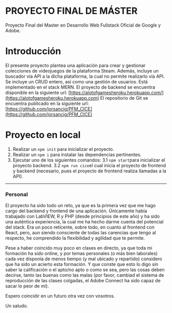 # PROYECTO FINAL DE MÁSTER

Proyecto Final del Master en Desarrollo Web Fullstack Oficial de Google y Adobe.

# Introducción

El presente proyecto plantea una aplicación para crear y gestionar colecciones de videojuegos de la plataforma Steam. Además, incluye un buscador vía API a la dicha plataforma, la cual no permite realizarlo vía API.
Se incluye un CRUD entero, así como una gestión de usuarios.
Está implementado en el stack MERN.
El proyecto de backend se encuentra disponible en la siguiente url: 
[https://alotofgamesheroku.herokuapp.com/](https://alotofgamesheroku.herokuapp.com)
El repositorio de Git se encuentra publicado en la siguiente url:
[https://github.com/jorsancig/PFM_CICE](https://github.com/jorsancig/PFM_CICE)
# Proyecto en local

 1. Realizar un `npm init` para inicializar el proyecto.
 2. Realizar un `npm i` para instalar las dependencias pertinentes.
 3. Ejecutar uno de los siguientes comandos:
 3.1 `npm start`para inicializar el proyecto backend.
 3.2 `npm run cice`el cual inicia el proyecto de frontend y backend (necesario, pues el proyecto de frontend realiza llamadas a la API).




---
### Personal
El proyecto ha sido todo un reto, ya que es la primera vez que me hago cargo del backend y frontend de una aplicación. Únicamente había trabajado con LabVIEW, R y PHP (desde principios de este año) y ha sido una auténtica experiencia, la cual me ha hecho darme cuenta del potencial del stack. Era un poco reticente, sobre todo, en cuanto al frontend con React, pero, aun siendo consciente de todas las carencias que tengo al respecto, he comprendido la flexibilidad y agilidad que te permite.

Pese a haber coincido muy poco en clases en directo, ya que toda mi formación ha sido online, y por temas personales (o más bien laborales) cada vez disponía de menos tiempo (y mal ubicado y repartido) considero que ha sido un acierto esta formación. Y que conste que esto lo digo sin saber la calificación o el apto/no apto o como se sea, pero las cosas deben decirse, tanto las buenas como las malas (por favor, cambiad el sistema de reproducción de las clases colgadas, el Adobe Connect ha sido capaz de sacar lo peor de mí).

Espero coincidir en un futuro otra vez con vosotros.

Un saludo. 